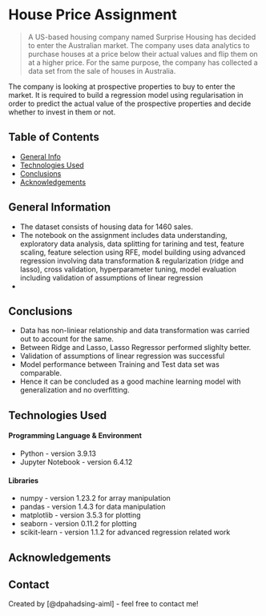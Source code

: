 # House Price Assignment

> A US-based housing company named Surprise Housing has decided to enter the Australian market. The company uses data analytics to purchase houses at a price below their actual values and flip them on at a higher price. For the same purpose, the company has collected a data set from the sale of houses in Australia.

The company is looking at prospective properties to buy to enter the market. It is required to build a regression model using regularisation in order to predict the actual value of the prospective properties and decide whether to invest in them or not.


## Table of Contents
* [General Info](#general-information)
* [Technologies Used](#technologies-used)
* [Conclusions](#conclusions)
* [Acknowledgements](#acknowledgements)

<!-- You can include any other section that is pertinent to your problem -->

## General Information
- The dataset consists of housing data for 1460 sales.
- The notebook on the assignment includes data understanding, exploratory data analysis, data splitting for tarining and test, feature scaling, feature selection using RFE, model building using advanced regression involving data transformation & regularization (ridge and lasso), cross validation, hyperparameter tuning, model evaluation including validation of assumptions of linear regression
- 


<!-- You don't have to answer all the questions - just the ones relevant to your project. -->

## Conclusions
- Data has non-liniear relationship and data transformation was carried out to account for the same.
- Between Ridge and Lasso, Lasso Regressor performed slighlty better.
- Validation of assumptions of linear regression was successful
- Model performance between Training and Test data set was comparable.
- Hence it can be concluded as a good machine learning model with generalization and no overfitting.




<!-- You don't have to answer all the questions - just the ones relevant to your project. -->


## Technologies Used

#### Programming Language & Environment
- Python           - version 3.9.13
- Jupyter Notebook - version 6.4.12

#### Libraries
- numpy            - version 1.23.2  for array manipulation
- pandas           - version 1.4.3   for data manipulation
- matplotlib       - version 3.5.3   for plotting
- seaborn          - version 0.11.2  for plotting
- scikit-learn     - version 1.1.2   for advanced regression related work

<!-- As the libraries versions keep on changing, it is recommended to mention the version of library used in this project -->

## Acknowledgements



## Contact
Created by [@dpahadsing-aiml] - feel free to contact me!


<!-- Optional -->
<!-- ## License -->
<!-- This project is open source and available under the [... License](). -->

<!-- You don't have to include all sections - just the one's relevant to your project -->